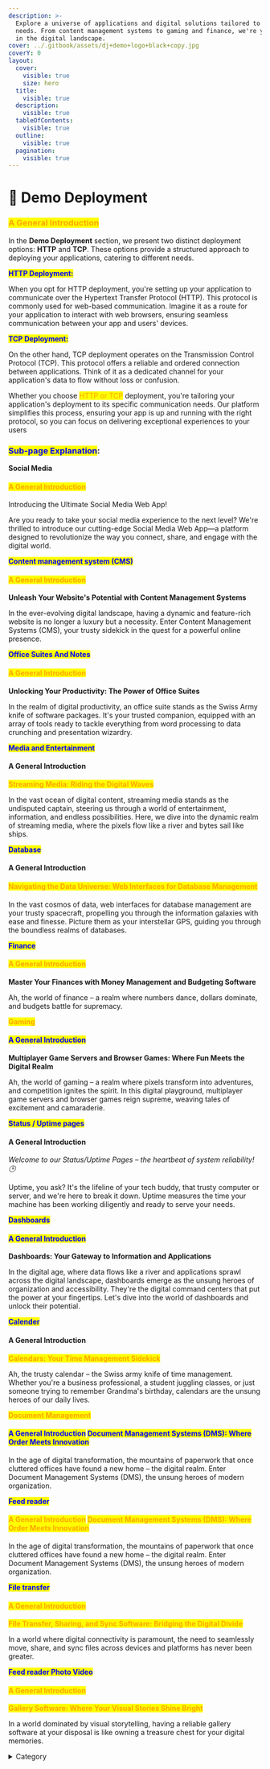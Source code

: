 ```yaml
---
description: >-
  Explore a universe of applications and digital solutions tailored to your
  needs. From content management systems to gaming and finance, we're your guide
  in the digital landscape.
cover: ../.gitbook/assets/dj+demo+logo+black+copy.jpg
coverY: 0
layout:
  cover:
    visible: true
    size: hero
  title:
    visible: true
  description:
    visible: true
  tableOfContents:
    visible: true
  outline:
    visible: true
  pagination:
    visible: true
---
```


# 📼 Demo Deployment

### <mark style="color:orange;">**A General Introduction**</mark>

In the **Demo Deployment** section, we present two distinct deployment options: **HTTP** and **TCP**. These options provide a structured approach to deploying your applications, catering to different needs.

<mark style="color:blue;">**HTTP Deployment:**</mark>

When you opt for HTTP deployment, you're setting up your application to communicate over the Hypertext Transfer Protocol (HTTP). This protocol is commonly used for web-based communication. Imagine it as a route for your application to interact with web browsers, ensuring seamless communication between your app and users' devices.

<mark style="color:blue;">**TCP Deployment:**</mark>

On the other hand, TCP deployment operates on the Transmission Control Protocol (TCP). This protocol offers a reliable and ordered connection between applications. Think of it as a dedicated channel for your application's data to flow without loss or confusion.

Whether you choose <mark style="color:orange;">HTTP or TCP</mark> deployment, you're tailoring your application's deployment to its specific communication needs. Our platform simplifies this process, ensuring your app is up and running with the right protocol, so you can focus on delivering exceptional experiences to your users

### <mark style="color:blue;">Sub-page Explanation</mark>:

**Social Media**

#### <mark style="color:orange;">**A General Introduction**</mark>

Introducing the Ultimate Social Media Web App!

Are you ready to take your social media experience to the next level? We're thrilled to introduce our cutting-edge Social Media Web App—a platform designed to revolutionize the way you connect, share, and engage with the digital world.&#x20;

<mark style="color:blue;">**Content management system (CMS)**</mark>

#### <mark style="color:orange;">**A General Introduction**</mark>

**Unleash Your Website's Potential with Content Management Systems**

In the ever-evolving digital landscape, having a dynamic and feature-rich website is no longer a luxury but a necessity. Enter Content Management Systems (CMS), your trusty sidekick in the quest for a powerful online presence.



<mark style="color:blue;">**Office Suites And Notes**</mark>

#### <mark style="color:orange;">**A General Introduction**</mark>

**Unlocking Your Productivity: The Power of Office Suites**

In the realm of digital productivity, an office suite stands as the Swiss Army knife of software packages. It's your trusted companion, equipped with an array of tools ready to tackle everything from word processing to data crunching and presentation wizardry.&#x20;



<mark style="color:blue;">**Media and Entertainment**</mark>

#### **A General Introduction**

<mark style="color:orange;">**Streaming Media: Riding the Digital Waves**</mark>

In the vast ocean of digital content, streaming media stands as the undisputed captain, steering us through a world of entertainment, information, and endless possibilities. Here, we dive into the dynamic realm of streaming media, where the pixels flow like a river and bytes sail like ships.



<mark style="color:blue;">**Database**</mark>

#### **A General Introduction**

#### <mark style="color:orange;">**Navigating the Data Universe: Web Interfaces for Database Management**</mark>

In the vast cosmos of data, web interfaces for database management are your trusty spacecraft, propelling you through the information galaxies with ease and finesse. Picture them as your interstellar GPS, guiding you through the boundless realms of databases.&#x20;



<mark style="color:blue;">**Finance**</mark>

#### <mark style="color:orange;">**A General Introduction**</mark>

**Master Your Finances with Money Management and Budgeting Software**

Ah, the world of finance – a realm where numbers dance, dollars dominate, and budgets battle for supremacy.



<mark style="color:orange;">**Gaming**</mark>

#### <mark style="color:blue;">**A General Introduction**</mark>

**Multiplayer Game Servers and Browser Games: Where Fun Meets the Digital Realm**

Ah, the world of gaming – a realm where pixels transform into adventures, and competition ignites the spirit. In this digital playground, multiplayer game servers and browser games reign supreme, weaving tales of excitement and camaraderie.&#x20;



<mark style="color:blue;">**Status / Uptime pages**</mark>

#### **A General Introduction**

_Welcome to our Status/Uptime Pages – the heartbeat of system reliability! 🕒_

Uptime, you ask? It's the lifeline of your tech buddy, that trusty computer or server, and we're here to break it down. Uptime measures the time your machine has been working diligently and ready to serve your needs.



<mark style="color:blue;">**Dashboards**</mark>

#### <mark style="color:blue;">**A General Introduction**</mark>

**Dashboards: Your Gateway to Information and Applications**

In the digital age, where data flows like a river and applications sprawl across the digital landscape, dashboards emerge as the unsung heroes of organization and accessibility. They're the digital command centers that put the power at your fingertips. Let's dive into the world of dashboards and unlock their potential.



<mark style="color:blue;">**Calender**</mark>

#### **A General Introduction**

<mark style="color:orange;">**Calendars: Your Time Management Sidekick**</mark>

Ah, the trusty calendar – the Swiss army knife of time management. Whether you're a business professional, a student juggling classes, or just someone trying to remember Grandma's birthday, calendars are the unsung heroes of our daily lives.



<mark style="color:orange;">**Document Management**</mark>

#### <mark style="color:blue;">**A General Introduction**</mark> <mark style="color:blue;">**Document Management Systems (DMS): Where Order Meets Innovation**</mark>

In the age of digital transformation, the mountains of paperwork that once cluttered offices have found a new home – the digital realm. Enter Document Management Systems (DMS), the unsung heroes of modern organization.



<mark style="color:blue;">**Feed reader**</mark>

#### <mark style="color:orange;">**A General Introduction**</mark> <mark style="color:orange;">**Document Management Systems (DMS): Where Order Meets Innovation**</mark>

In the age of digital transformation, the mountains of paperwork that once cluttered offices have found a new home – the digital realm. Enter Document Management Systems (DMS), the unsung heroes of modern organization.



<mark style="color:blue;">**File transfer**</mark>

#### <mark style="color:orange;">**A General Introduction**</mark>

<mark style="color:orange;">**File Transfer, Sharing, and Sync Software: Bridging the Digital Divide**</mark>

In a world where digital connectivity is paramount, the need to seamlessly move, share, and sync files across devices and platforms has never been greater.



<mark style="color:blue;">**Feed reader Photo Video**</mark>

#### <mark style="color:orange;">**A General Introduction**</mark>

<mark style="color:orange;">**Gallery Software: Where Your Visual Stories Shine Bright**</mark>

In a world dominated by visual storytelling, having a reliable gallery software at your disposal is like owning a treasure chest for your digital memories.

<details>

<summary>Category</summary>

Kubernetes, cloud computing, DevOps, cloud services, hosting platform, container orchestration, cloud infrastructure, cloud deployment, cloud management, cloud technology, cloud solutions , demo,http&#x20;

</details>
